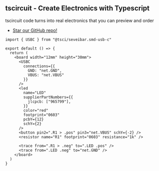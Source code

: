 ## tscircuit - Create Electronics with Typescript

tscircuit code turns into real electronics that you can preview and order

- [Star our GitHub repo!](https://github.com/tscircuit/tscircuit)

```tsx
import { USBC } from "@tsci/seveibar.smd-usb-c"

export default () => {
  return (
    <board width="12mm" height="30mm">
      <USBC
        connections={{
          GND: "net.GND",
          VBUS: "net.VBUS"
        }}
      />
      <led
        name="LED"
        supplierPartNumbers={{
          jlcpcb: ["965799"],
        }}
        color="red"
        footprint="0603"
        pcbY={12}
        schY={2}
      />
      <button pin2=".R1 > .pos" pin3="net.VBUS" schY={-2} />
      <resistor name="R1" footprint="0603" resistance="1k" />

      <trace from=".R1 > .neg" to=".LED .pos" />
      <trace from=".LED .neg" to="net.GND" />
    </board>
  )
}
```
